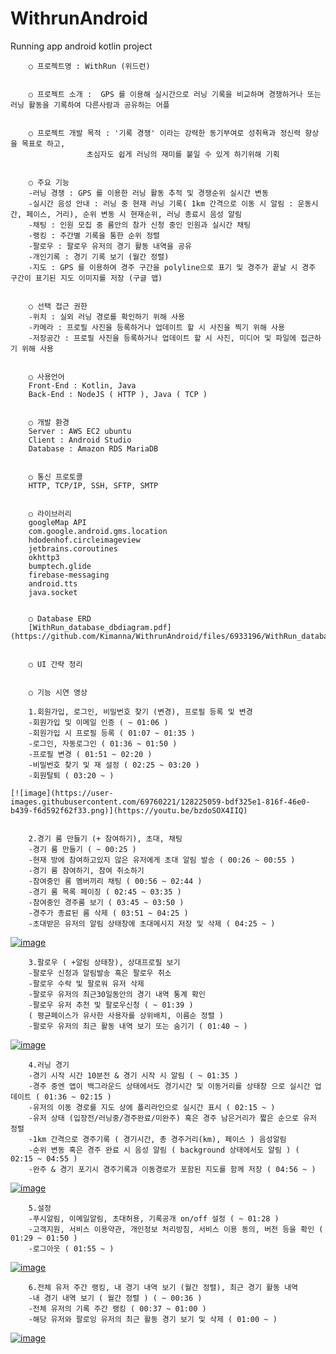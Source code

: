 # WithrunAndroid
Running app android kotlin project


		○ 프로젝트명 : WithRun (위드런)


		○ 프로젝트 소개 :  GPS 를 이용해 실시간으로 러닝 기록을 비교하며 경쟁하거나 또는 러닝 활동을 기록하여 다른사람과 공유하는 어플


		○ 프로젝트 개발 목적 : '기록 경쟁' 이라는 강력한 동기부여로 성취욕과 정신력 향상을 목표로 하고, 
				     초심자도 쉽게 러닝의 재미를 붙일 수 있게 하기위해 기획


		○ 주요 기능
		-러닝 경쟁 : GPS 를 이용한 러닝 활동 추적 및 경쟁순위 실시간 변동
		-실시간 음성 안내 : 러닝 중 현재 러닝 기록( 1km 간격으로 이동 시 알림 : 운동시간, 페이스, 거리), 순위 변동 시 현재순위, 러닝 종료시 음성 알림
		-채팅 : 인원 모집 중 룸안의 참가 신청 중인 인원과 실시간 채팅
		-랭킹 : 주간별 기록을 통한 순위 정렬
		-팔로우 : 팔로우 유저의 경기 활동 내역을 공유
		-개인기록 : 경기 기록 보기 (월간 정렬) 
		-지도 : GPS 를 이용하여 경주 구간을 polyline으로 표기 및 경주가 끝날 시 경주 구간이 표기된 지도 이미지를 저장 (구글 맵)


		○ 선택 접근 권한
		-위치 : 실외 러닝 경로를 확인하기 위해 사용
		-카메라 : 프로필 사진을 등록하거나 업데이트 할 시 사진을 찍기 위해 사용
		-저장공간 : 프로필 사진을 등록하거나 업데이트 할 시 사진, 미디어 및 파일에 접근하기 위해 사용
		
		
		○ 사용언어
		Front-End : Kotlin, Java
		Back-End : NodeJS ( HTTP ), Java ( TCP )
		
    
		○ 개발 환경
		Server : AWS EC2 ubuntu
		Client : Android Studio
		Database : Amazon RDS MariaDB
		
    
		○ 통신 프로토콜
		HTTP, TCP/IP, SSH, SFTP, SMTP
		
		
		○ 라이브러리
		googleMap API
		com.google.android.gms.location
		hdodenhof.circleimageview
		jetbrains.coroutines
		okhttp3
		bumptech.glide
		firebase-messaging
		android.tts
		java.socket 
		
    
		○ Database ERD
		[WithRun_database_dbdiagram.pdf](https://github.com/Kimanna/WithrunAndroid/files/6933196/WithRun_database_dbdiagram.pdf)

		
		○ UI 간략 정리
		
		
		○ 기능 시연 영상
		
		1.회원가입, 로그인, 비밀번호 찾기 (변경), 프로필 등록 및 변경
		-회원가입 및 이메일 인증 ( ~ 01:06 )
		-회원가입 시 프로필 등록 ( 01:07 ~ 01:35 )
		-로그인, 자동로그인 ( 01:36 ~ 01:50 )
		-프로필 변경 ( 01:51 ~ 02:20 )
		-비밀번호 찾기 및 재 설정 ( 02:25 ~ 03:20 ) 
		-회원탈퇴 ( 03:20 ~ )
		
    [![image](https://user-images.githubusercontent.com/69760221/128225059-bdf325e1-816f-46e0-b439-f6d592f62f33.png)](https://youtu.be/bzdoSOX4IIQ)


		2.경기 룸 만들기 (+ 참여하기), 초대, 채팅
		-경기 룸 만들기 ( ~ 00:25 )
		-현재 방에 참여하고있지 않은 유저에게 초대 알림 발송 ( 00:26 ~ 00:55 )
		-경기 룸 참여하기, 참여 취소하기 
		-참여중인 룸 멤버끼리 채팅 ( 00:56 ~ 02:44 )
		-경기 룸 목록 페이징 ( 02:45 ~ 03:35 )
		-참여중인 경주룸 보기 ( 03:45 ~ 03:50 )
		-경주가 종료된 룸 삭제 ( 03:51 ~ 04:25 )
		-초대받은 유저의 알림 상태창에 초대메시지 저장 및 삭제 ( 04:25 ~ )
		
[![image](https://user-images.githubusercontent.com/69760221/128225156-53a2a265-d96c-4963-9a22-ff4facd5b899.png)](https://youtu.be/5gzkIHLfPmE)


		3.팔로우 ( +알림 상태창), 상대프로필 보기
		-팔로우 신청과 알림발송 혹은 팔로우 취소 
		-팔로우 수락 및 팔로워 유저 삭제
		-팔로우 유저의 최근30일동안의 경기 내역 통계 확인 
		-팔로우 유저 추천 및 팔로우신청 ( ~ 01:39 )
		( 평균페이스가 유사한 사용자를 상위배치, 이름순 정렬 )
		-팔로우 유저의 최근 활동 내역 보기 또는 숨기기 ( 01:40 ~ )
		

[![image](https://user-images.githubusercontent.com/69760221/128225264-c728be83-893f-4903-8d9b-9bbbb7759811.png)](https://youtu.be/k3w7VbHYL-U)


		4.러닝 경기
		-경기 시작 시간 10분전 & 경기 시작 시 알림 ( ~ 01:35 )
		-경주 중엔 앱이 백그라운드 상태에서도 경기시간 및 이동거리를 상태창 으로 실시간 업데이트 ( 01:36 ~ 02:15 )
		-유저의 이동 경로를 지도 상에 폴리라인으로 실시간 표시 ( 02:15 ~ )
		-유저 상태 (입장전/러닝중/경주완료/미완주) 혹은 경주 남은거리가 짧은 순으로 유저 정렬
		-1km 간격으로 경주기록 ( 경기시간, 총 경주거리(km), 페이스 ) 음성알림
		-순위 변동 혹은 경주 완료 시 음성 알림 ( background 상태에서도 알림 ) ( 02:15 ~ 04:55 ) 
		-완주 & 경기 포기시 경주기록과 이동경로가 포함된 지도를 함께 저장 ( 04:56 ~ )
		

[![image](https://user-images.githubusercontent.com/69760221/128225345-86c7e58c-78ab-44ca-bb78-ad2fc7c9fae3.png)](https://youtu.be/qOEmoMySWUc)


		5.설정
		-푸시알림, 이메일알림, 초대허용, 기록공개 on/off 설정 ( ~ 01:28 )
		-고객지원, 서비스 이용약관, 개인정보 처리방침, 서비스 이용 동의, 버전 등을 확인 ( 01:29 ~ 01:50 )
		-로그아웃 ( 01:55 ~ )
	

[![image](https://user-images.githubusercontent.com/69760221/128225431-6a90cd9c-367e-46b0-8b9d-bc065caaf5ec.png)](https://youtu.be/JFmGLzSQyCE)


		6.전체 유저 주간 랭킹, 내 경기 내역 보기 (월간 정렬), 최근 경기 활동 내역  
		-내 경기 내역 보기 ( 월간 정렬 ) ( ~ 00:36 )
		-전체 유저의 기록 주간 랭킹 ( 00:37 ~ 01:00 )
		-해당 유저와 팔로잉 유저의 최근 활동 경기 보기 및 삭제 ( 01:00 ~ )


[![image](https://user-images.githubusercontent.com/69760221/128225499-a7dad2fb-e109-4b04-9f44-c098912ae564.png)](https://youtu.be/R7EMEKn2pZs)
